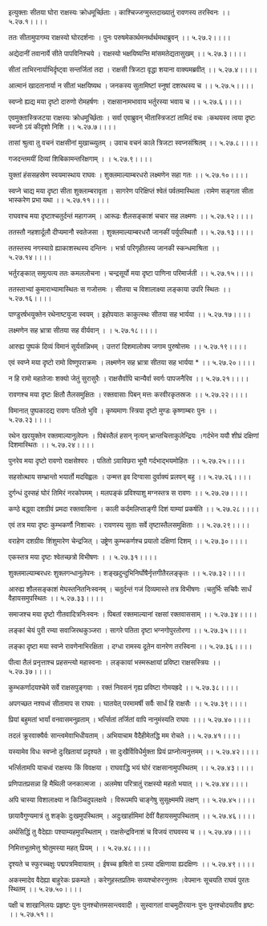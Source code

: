 इत्युक्ताः सीतया घोरा राक्षस्यः क्रोधमूर्च्छिताः ।
काश्चिज्जग्मुस्तदाख्यातुं रावणस्य तरस्विनः ।। ५.२७.१।।।।

ततः सीतामुपागम्य राक्षस्यो घोरदर्शनाः ।
पुनः परुषमेकार्थमनर्थार्थमथाब्रुवन् ।। ५.२७.२।।।।

अद्येदानीं तवानार्ये सीते पापविनिश्चये ।
राक्षस्यो भक्षयिष्यन्ति मांसमतेद्यतासुखम् ।। ५.२७.३।।।।

सीतां ताभिरनार्याभिर्दृष्ट्वा सन्तर्जितां तदा ।
राक्षसी त्रिजटा वृद्धा शयाना वाक्यमब्रवीत् ।। ५.२७.४।।।।

आत्मानं खादतानार्या न सीतां भक्षयिष्यथ ।
जनकस्य सुतामिष्टां स्नुषां दशरथस्य च ।। ५.२७.५।।।।

स्वप्नो ह्यद्य मया दृष्टो दारुणो रोमहर्षणः ।
राक्षसानामभावाय भर्तुरस्या भवाय च ।। ५.२७.६।।।।

एवमुक्तास्त्रिजटया राक्षस्यः क्रोधमूर्च्छिताः ।
सर्वा एवाब्रुवन् भीतास्त्रिजटां तामिदं वचः ।कथयस्व त्वया दृष्टः स्वप्नो ऽयं कीदृशो निशि ।। ५.२७.७।।।।

तासां श्रुत्वा तु वचनं राक्षसीनां मुखाच्च्युतम् ।
उवाच वचनं काले त्रिजटा स्वप्नसंश्रितम् ।। ५.२७.८।।।।

गजदन्तमयीं दिव्यां शिबिकामन्तरिक्षगाम् ।
। ५.२७.९।।।।

युक्तां हंससहस्रेण स्वयमास्थाय राघवः ।
शुक्लमाल्याम्बरधरो लक्ष्मणेन सहा गतः ।। ५.२७.१०।।।।

स्वप्ने चाद्य मया दृष्टा सीता शुक्लाम्बरावृता ।
सागरेण परिक्षिप्तं श्वेतं पर्वतमास्थिता ।रामेण सङ्गता सीता भास्करेण प्रभा यथा ।। ५.२७.११।।।।

राघवश्च मया दृष्टाश्चतुर्दन्तं महागजम् ।
आरूढः शैलसङ्काशं चचार सह लक्ष्मणः ।। ५.२७.१२।।।।

ततस्तौ नहशार्दूलौ दीप्यमानौ स्वतेजसा ।
शुक्लमाल्याम्बरधरौ जानकीं पर्युपस्थितौ ।। ५.२७.१३।।।।

ततस्तस्य नगस्याग्रे ह्याकाशस्थस्य दन्तिनः ।
भर्त्रा परिगृहीतस्य जानकी स्कन्धमाश्रिता ।। ५.२७.१४।।।।

भर्तुरङ्कात् समुत्पत्य ततः कमललोचना ।
चन्द्रसूर्यो मया दृष्टा पाणिना परिमार्जती ।। ५.२७.१५।।।।

ततस्ताभ्यां कुमाराभ्यामास्थितः स गजोत्तमः ।
सीतया च विशालाक्ष्या लङ्काया उपरि स्थितः ।। ५.२७.१६।।।।

पाण्डुरर्षभयुक्तेन रथेनाष्टयुजा स्वयम् ।
इहोपयातः काकुत्स्थः सीतया सह भार्यया ।। ५.२७.१७।।।।

लक्ष्मणेन सह भ्रात्रा सीतया सह वीर्यवान् ।
। ५.२७.१८।।।।

आरुह्य पुष्पकं दिव्यं विमानं सूर्यसन्निभम् ।
उत्तरां दिशमालोक्य जगाम पुरुषोत्तमः ।। ५.२७.१९।।।।

एवं स्वप्ने मया दृष्टो रामो विष्णुपराक्रमः ।
लक्ष्मणेन सह भ्रात्रा सीतया सह भार्यया * ।। ५.२७.२०।।।।

न हि रामो महातेजाः शक्यो जेतुं सुरासुरैः ।
राक्षसैर्वापि चान्यैर्वा स्वर्गः पापजनैरिव ।। ५.२७.२१।।।।

रावणश्च मया दृष्टः क्षितौ तैलसमुक्षितः ।
रक्तवासाः पिबन् मत्तः करवीरकृतस्रजः ।। ५.२७.२२।।।।

विमानात् पुष्पकादद्य रावणः पतितो भुवि ।
कृष्यमाणः स्त्रिया दृष्टो मुण्डः कृष्णाम्बरः पुनः ।। ५.२७.२३।।।।

रथेन खरयुक्तेन रक्तमाल्यानुलेपनः ।
पिबंस्तैलं हसन् नृत्यन् भ्रान्तचित्ताकुलेन्द्रियः ।गर्दभेन ययौ शीघ्रं दक्षिणां दिशमास्थितः ।। ५.२७.२४।।।।

पुनरेव मया दृष्टो रावणो राक्षसेश्वरः ।
पतितो ऽवाविछरा भूमौ गर्दभाद्भयमोहितः ।। ५.२७.२५।।।।

सहसोत्थाय सम्भ्रान्तो भयार्तो मदविह्वलः ।
उन्मत्त इव दिग्वासा दुर्वाक्यं प्रलपन् बहु ।। ५.२७.२६।।।।

दुर्गन्धं दुस्सहं घोरं तिमिरं नरकोपमम् ।
मलपङ्कं प्रविश्याशु मग्नस्तत्र स रावणः ।। ५.२७.२७।।।।

कण्ठे बद्ध्वा दशग्रीवं प्रमदा रक्तवासिना ।
काली कर्दमलिप्ताङ्गी दिशं याम्यां प्रकर्षति ।। ५.२७.२८।।।।

एवं तत्र मया दृष्टः कुम्भकर्णौ निशाचरः ।
रावणस्य सुताः सर्वे तृष्टास्तैलसमुक्षिताः ।। ५.२७.२९।।।।

वराहेण दशग्रीवः शिंशुमारेण चेन्द्रजित् ।
उष्ट्रेण कुम्भकर्णश्च प्रयातो दक्षिणां दिशम् ।। ५.२७.३०।।।।

एकस्तत्र मया दृष्टः श्वेतच्छत्रो विभीषणः ।
। ५.२७.३१।।।।

शुक्लमाल्याम्बरधरः शुक्लगन्धानुलेपनः ।
शङ्खदुन्दुभिनिर्घोषैर्नृत्तगीतैरलङ्कृतः ।। ५.२७.३२।।।।

आरुह्य शौलसङ्काशं मेघस्तनितनिःस्वनम् ।
चतुर्दन्तं गजं दिव्यमास्ते तत्र विभीषणः ।चतुर्भिः सचिवैः सार्धं वैहायसमुपस्थितः ।। ५.२७.३३।।।।

समाजश्च मया दृष्टो गीतवादित्रनिःस्वनः ।
पिबतां रक्तमाल्यानां रक्षसां रक्तवाससाम् ।। ५.२७.३४।।।।

लङ्कां चेयं पुरी रम्या सवाजिरथकुञ्जरा ।
सागरे पतिता दृष्टा भग्नगोपुरतोरणा ।। ५.२७.३५।।।।

लङ्का दृष्टा मया स्वप्ने रावणेनाभिरक्षिता ।
दग्धा रामस्य दूतेन वानरेण तरस्विना ।। ५.२७.३६।।।।

पीत्वा तैलं प्रनृत्ताश्च प्रहसन्त्यो महास्वनाः ।
लङ्कायां भस्मरूक्षायां प्रविष्टा राक्षसस्त्रियः ।। ५.२७.३७।।।।

कुम्भकर्णादयश्चेमे सर्वे राक्षसपुङ्गवाः ।
रक्तं निवसनं गृह्य प्रविष्टा गोमयह्रदे ।। ५.२७.३८।।।।

अपगच्छत नश्यध्वं सीतामाप स राघवः ।
घातयेत् परमामर्षी सर्वैः सार्धं हि राक्षसैः ।। ५.२७.३९।।।।

प्रियां बहुमतां भार्यां वनवासमनुव्रताम् ।
भर्त्सितां तर्जितां वापि नानुमंस्यति राघवः ।।। ५.२७.४०।।।।

तदलं क्रूरवाक्यैर्वः सान्त्वमेवाभिधीयताम् ।
अभियाचाम वैदैहीमेतद्धि मम रोचते ।। ५.२७.४१।।।।

यस्यामेव विधः स्वप्नो दुःखितायां प्रदृश्यते ।
सा दुःखैर्विविधैर्मुक्ता प्रियं प्राप्नोत्यनुत्तमम् ।। ५.२७.४२।।।।

भर्त्सितामपि याचध्वं राक्षस्यः किं विवक्षया ।
राघवाद्धि भयं घोरं राक्षसानामुपस्थितम् ।। ५.२७.४३।।।।

प्रणिपातप्रसन्ना हि मैथिली जनकात्मजा ।
अलमेषा परित्रातुं राक्षस्यो महतो भयात् ।। ५.२७.४४।।।।

अपि चास्या विशालाक्ष्या न किञ्चिदुपलक्षये ।
विरूपमपि चाङ्गेषु सुसूक्ष्ममपि लक्षण् ।। ५.२७.४५।।।।

छायावैगुण्यमात्रं तु शङ्केः दुःखमुपस्थितम् ।
अदुःखार्हामिमां देवीं वैहायसमुपस्थिताम् ।। ५.२७.४६।।।।

अर्थसिद्धिं तु वैदेह्याः पश्याम्यहमुपस्थिताम् ।
राक्षसेन्द्रविनाशं च विजयं राघवस्य च ।। ५.२७.४७।।।।

निमित्तभूतमेत्तु श्रोतुमस्या महत् प्रियम् ।
। ५.२७.४८।।।।

दृश्यते च स्फुरच्चक्षुः पद्मपत्रमिवायतम् ।
ईषच्च हृषितो वा ऽस्या दक्षिणाया ह्यदक्षिणः ।। ५.२७.४९।।।।

अकस्मादेव वैदेह्या बाहुरेकः प्रकम्पते ।
करेणुहस्तप्रतिमः सव्यश्चोरुरनुत्तमः ।वेपमानः सूचयति राघवं पुरतः स्थितम् ।। ५.२७.५०।।।।

पक्षी च शाखानिलयः प्रहृष्टः पुनः पुनश्चोत्तमसान्त्ववादी ।
सुस्वागतां वाचमुदीरयानः पुनः पुनश्चोदयतीव हृष्टः ।। ५.२७.५१।।

